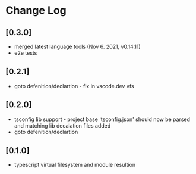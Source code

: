 # Change Log

<!-- ## [Unreleased] -->

## [0.3.0]
- merged latest language tools (Nov 6. 2021, v0.14.11)
- e2e tests

## [0.2.1]
- goto defenition/declartion - fix in vscode.dev vfs

## [0.2.0]
- tsconfig lib support - project base 'tsconfig.json' should now be parsed and matching lib decalation files added
- goto defenition/declartion

## [0.1.0]
- typescript virtual filesystem and module resultion